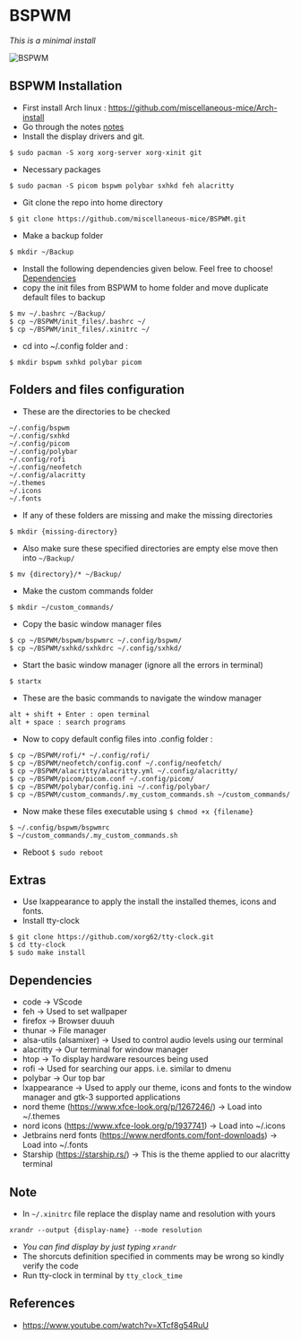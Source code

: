 # BSPWM

*This is a minimal install*

![BSPWM](https://github.com/miscellaneous-mice/BSPWM/assets/79500624/e8b5d078-48cb-4631-b978-6e189cd2554e)


## BSPWM Installation
- First install Arch linux : https://github.com/miscellaneous-mice/Arch-install
- Go through the notes [notes](https://github.com/miscellaneous-mice/BSPWM#note)
- Install the display drivers and git.
```
$ sudo pacman -S xorg xorg-server xorg-xinit git
```
- Necessary packages
```
$ sudo pacman -S picom bspwm polybar sxhkd feh alacritty
```
- Git clone the repo into home directory
```
$ git clone https://github.com/miscellaneous-mice/BSPWM.git
```
- Make a backup folder
```
$ mkdir ~/Backup
```
- Install the following dependencies given below. Feel free to choose! [Dependencies](https://github.com/miscellaneous-mice/BSPWM#dependencies)
- copy the init files from BSPWM to home folder and move duplicate default files to backup
```
$ mv ~/.bashrc ~/Backup/
$ cp ~/BSPWM/init_files/.bashrc ~/
$ cp ~/BSPWM/init_files/.xinitrc ~/
```
- cd into ~/.config folder and :
```
$ mkdir bspwm sxhkd polybar picom
```

## Folders and files configuration

- These are the directories to be checked
```
~/.config/bspwm
~/.config/sxhkd
~/.config/picom
~/.config/polybar
~/.config/rofi
~/.config/neofetch
~/.config/alacritty
~/.themes
~/.icons
~/.fonts
```
- If any of these folders are missing and make the missing directories
```
$ mkdir {missing-directory}
```
- Also make sure these specified directories are empty else move then into ```~/Backup/```
```
$ mv {directory}/* ~/Backup/
```
- Make the custom commands folder
```
$ mkdir ~/custom_commands/
```
- Copy the basic window manager files
```
$ cp ~/BSPWM/bspwm/bspwmrc ~/.config/bspwm/
$ cp ~/BSPWM/sxhkd/sxhkdrc ~/.config/sxhkd/
```
- Start the basic window manager (ignore all the errors in terminal)
```
$ startx
```
- These are the basic commands to navigate the window manager
```
alt + shift + Enter : open terminal
alt + space : search programs
```
- Now to copy default config files into .config folder :
```
$ cp ~/BSPWM/rofi/* ~/.config/rofi/ 
$ cp ~/BSPWM/neofetch/config.conf ~/.config/neofetch/
$ cp ~/BSPWM/alacritty/alacritty.yml ~/.config/alacritty/
$ cp ~/BSPWM/picom/picom.conf ~/.config/picom/
$ cp ~/BSPWM/polybar/config.ini ~/.config/polybar/
$ cp ~/BSPWM/custom_commands/.my_custom_commands.sh ~/custom_commands/
```
- Now make these files executable using ```$ chmod +x {filename}```
```
$ ~/.config/bspwm/bspwmrc
$ ~/custom_commands/.my_custom_commands.sh
```
- Reboot ```$ sudo reboot```

## Extras
- Use lxappearance to apply the install the installed themes, icons and fonts.
- Install tty-clock
```
$ git clone https://github.com/xorg62/tty-clock.git
$ cd tty-clock
$ sudo make install
```

## Dependencies
- code -> VScode
- feh -> Used to set wallpaper
- firefox -> Browser duuuh
- thunar -> File manager
- alsa-utils (alsamixer) -> Used to control audio levels using our terminal
- alacritty -> Our terminal for window manager
- htop -> To display hardware resources being used
- rofi -> Used for searching our apps. i.e. similar to dmenu
- polybar -> Our top bar
- lxappearance -> Used to apply our theme, icons and fonts to the window manager and gtk-3 supported applications
- nord theme (https://www.xfce-look.org/p/1267246/) -> Load into ~/.themes
- nord icons (https://www.xfce-look.org/p/1937741)  -> Load into ~/.icons
- Jetbrains nerd fonts (https://www.nerdfonts.com/font-downloads) -> Load into ~/.fonts
- Starship (https://starship.rs/) -> This is the theme applied to our alacritty terminal

## Note
- In ```~/.xinitrc``` file replace the display name and resolution with yours
```
xrandr --output {display-name} --mode resolution
```
- *You can find display by just typing ```xrandr```*
- The shorcuts definition specified in comments may be wrong so kindly verify the code
- Run tty-clock in terminal by ```tty_clock_time```

## References
- https://www.youtube.com/watch?v=XTcf8g54RuU
